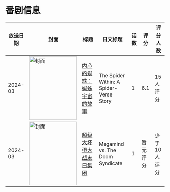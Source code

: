 # 番剧信息

|放送日期|封面|标题|日文标题|话数|评分|评分人数|
|---|---|---|---|---|---|---|
|2024-03|<img src="//lain.bgm.tv/pic/cover/c/4a/87/487096_XPXP8.jpg" alt="封面" style="width:150px;height:200px;object-fit:cover;">|[内心的蜘蛛：蜘蛛宇宙的故事](https://bangumi.tv/subject/487096)|The Spider Within: A Spider-Verse Story|1|6.1|15人评分|
|2024-03|<img src="//lain.bgm.tv/pic/cover/c/43/3c/536297_u966g.jpg" alt="封面" style="width:150px;height:200px;object-fit:cover;">|[超级大坏蛋大战末日集团](https://bangumi.tv/subject/536297)|Megamind vs. The Doom Syndicate|1|暂无评分|少于10人评分|

